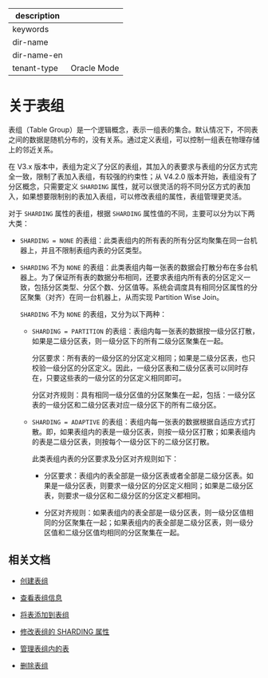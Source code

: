 |description||
|---|---|
|keywords||
|dir-name||
|dir-name-en||
|tenant-type|Oracle Mode|

# 关于表组

表组（Table Group）是一个逻辑概念，表示一组表的集合。默认情况下，不同表之间的数据是随机分布的，没有关系。通过定义表组，可以控制一组表在物理存储上的邻近关系。

在 V3.x 版本中，表组为定义了分区的表组，其加入的表要求与表组的分区方式完全一致，限制了表加入表组，有较强的约束性；从 V4.2.0 版本开始，表组没有了分区概念，只需要定义 `SHARDING` 属性，就可以很灵活的将不同分区方式的表加入，如果想要限制别的表加入表组，可以修改表组的属性，表组管理更灵活。

对于 `SHARDING` 属性的表组，根据 `SHARDING` 属性值的不同，主要可以分为以下两大类：

* `SHARDING = NONE` 的表组：此类表组内的所有表的所有分区均聚集在同一台机器上，并且不限制表组内表的分区类型。

* `SHARDING` 不为 `NONE` 的表组：此类表组内每一张表的数据会打散分布在多台机器上。为了保证所有表的数据分布相同，还要求表组内所有表的分区定义一致，包括分区类型、分区个数、分区值等。系统会调度具有相同分区属性的分区聚集（对齐）在同一台机器上，从而实现 Partition Wise Join。

  `SHARDING` 不为 `NONE` 的表组，又分为以下两种：

  * `SHARDING = PARTITION` 的表组：表组内每一张表的数据按一级分区打散，如果是二级分区表，则一级分区下的所有二级分区聚集在一起。

    分区要求：所有表的一级分区的分区定义相同；如果是二级分区表，也只校验一级分区的分区定义。因此，一级分区表和二级分区表可以同时存在，只要这些表的一级分区的分区定义相同即可。

    分区对齐规则：具有相同一级分区值的分区聚集在一起，包括：一级分区表的一级分区和二级分区表对应一级分区下的所有二级分区。

  * `SHARDING = ADAPTIVE` 的表组：表组内每一张表的数据根据自适应方式打散。即，如果表组内的表是一级分区表，则按一级分区打散；如果表组内的表是二级分区表，则按每个一级分区下的二级分区打散。

    此类表组内表的分区要求及分区对齐规则如下：

    * 分区要求：表组内的表全部是一级分区表或者全部是二级分区表。如果是一级分区表，则要求一级分区的分区定义相同；如果是二级分区表，则要求一级分区和二级分区的分区定义都相同。

    * 分区对齐规则：如果表组内的表全部是一级分区表，则一级分区值相同的分区聚集在一起；如果表组内的表全部是二级分区表，则一级分区值和二级分区值均相同的分区聚集在一起。

## 相关文档

* [创建表组](../300.manage-table-groups-of-oracle-mode/200.create-a-table-group-of-oracle-mode.md)

* [查看表组信息](../300.manage-table-groups-of-oracle-mode/300.view-the-information-of-a-table-group-of-oracle-mode.md)

* [将表添加到表组](../300.manage-table-groups-of-oracle-mode/400.add-tables-to-a-table-group-of-oracle-mode.md)

* [修改表组的 SHARDING 属性](../300.manage-table-groups-of-oracle-mode/500.modify-the-sharding-attribute-ot-a-table-group-of-oracle-mode.md)

* [管理表组内的表](../300.manage-table-groups-of-oracle-mode/600.manage-tables-within-a-table-group-of-oracle-mode.md)

* [删除表组](../300.manage-table-groups-of-oracle-mode/700.delete-a-table-group-of-oracle-mode.md)
